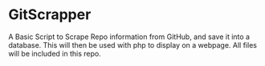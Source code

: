 # GitScrapper
A Basic Script to Scrape Repo information from GitHub, and save it into a database.
This will then be used with php to display on a webpage.
All files will be included in this repo.
